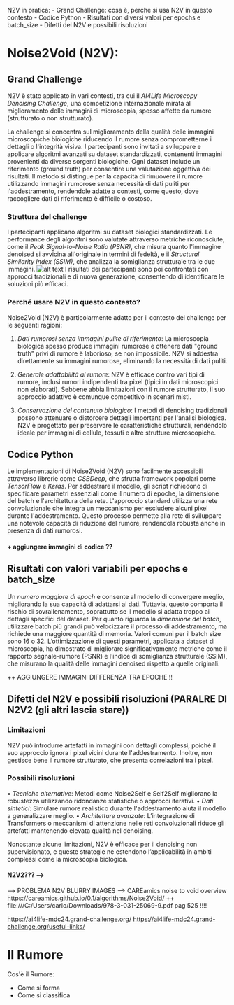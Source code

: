 N2V in pratica:
    - Grand Challenge: cosa è, perche si usa N2V in questo contesto
    - Codice Python
    - Risultati con diversi valori per epochs e batch_size
    - Difetti del N2V e possibili risoluzioni

# Noise2Void (N2V):


## Grand Challenge
N2V è stato applicato in vari contesti, tra cui il *AI4Life Microscopy Denoising Challenge*, una competizione internazionale mirata al miglioramento delle immagini di microscopia, spesso affette da rumore (strutturato o non strutturato). 

La challenge si concentra sul miglioramento della qualità delle immagini microscopiche biologiche riducendo il rumore senza comprometterne i dettagli o l'integrità visiva. I partecipanti sono invitati a sviluppare e applicare algoritmi avanzati su dataset standardizzati, contenenti immagini provenienti da diverse sorgenti biologiche. 
Ogni dataset include un riferimento (ground truth) per consentire una valutazione oggettiva dei risultati.
Il metodo si distingue per la capacità di rimuovere il rumore utilizzando immagini rumorose senza necessità di dati puliti per l'addestramento, rendendole adatte a contesti, come questo, dove raccogliere dati di riferimento è difficile o costoso.

### Struttura del challenge
I partecipanti applicano algoritmi su dataset biologici standardizzati.
Le performance degli algoritmi sono valutate attraverso metriche riconosciute, come il *Peak Signal-to-Noise Ratio (PSNR)*, che misura quanto l'immagine denoised si avvicina all'originale in termini di fedeltà, e il *Structural Similarity Index (SSIM)*, che analizza la somiglianza strutturale tra le due immagini.
![alt text](image.png)
I risultati dei partecipanti sono poi confrontati con approcci tradizionali e di nuova generazione, consentendo di identificare le soluzioni più efficaci. 

### Perché usare N2V in questo contesto?
Noise2Void (N2V) è particolarmente adatto per il contesto del challenge per le seguenti ragioni:
1. *Dati rumorosi senza immagini pulite di riferimento*:
    La microscopia biologica spesso produce immagini rumorose e ottenere dati "ground truth" privi di rumore è laborioso, se non impossibile. N2V si addestra direttamente su immagini rumorose, eliminando la necessità di dati puliti.

2.	*Generale adattabilità al rumore*:
    N2V è efficace contro vari tipi di rumore, inclusi rumori indipendenti tra pixel (tipici in dati microscopici non elaborati). Sebbene abbia limitazioni con il rumore strutturato, il suo approccio adattivo è comunque competitivo in scenari misti.

3.	*Conservazione del contenuto biologico*:
    I metodi di denoising tradizionali possono attenuare o distorcere dettagli importanti per l'analisi biologica. N2V è progettato per preservare le caratteristiche strutturali, rendendolo ideale per immagini di cellule, tessuti e altre strutture microscopiche.

## Codice Python
Le implementazioni di Noise2Void (N2V) sono facilmente accessibili attraverso librerie come *CSBDeep*, che sfrutta framework popolari come *TensorFlow* e *Keras*. Per addestrare il modello, gli script richiedono di specificare parametri essenziali come il numero di epoche, la dimensione del batch e l'architettura della rete. L'approccio standard utilizza una rete convoluzionale che integra un meccanismo per escludere alcuni pixel durante l'addestramento. Questo processo permette alla rete di sviluppare una notevole capacità di riduzione del rumore, rendendola robusta anche in presenza di dati rumorosi.

#### + aggiungere immagini di codice ??

## Risultati con valori variabili per epochs e batch_size
Un *numero maggiore di epoch* e consente al modello di convergere meglio, migliorando la sua capacità di adattarsi ai dati. Tuttavia, questo comporta il rischio di sovrallenamento, soprattutto se il modello si adatta troppo ai dettagli specifici del dataset. 
Per quanto riguarda la *dimensione del batch*, utilizzare batch più grandi può velocizzare il processo di addestramento, ma richiede una maggiore quantità di memoria. Valori comuni per il batch size sono 16 o 32. 
L’ottimizzazione di questi parametri, applicata a dataset di microscopia, ha dimostrato di migliorare significativamente metriche come il rapporto segnale-rumore (PSNR) e l’indice di somiglianza strutturale (SSIM), che misurano la qualità delle immagini denoised rispetto a quelle originali.

++ AGGIUNGERE IMMAGINI DIFFERENZA TRA EPOCHE !!


## Difetti del N2V e possibili risoluzioni (PARALRE DI N2V2 (gli altri lascia stare))
### Limitazioni
N2V può introdurre artefatti in immagini con dettagli complessi, poiché il suo approccio ignora i pixel vicini durante l'addestramento. Inoltre, non gestisce bene il rumore strutturato, che presenta correlazioni tra i pixel.

### Possibili risoluzioni
•	*Tecniche alternative*: Metodi come Noise2Self e Self2Self migliorano la robustezza utilizzando ridondanze statistiche o approcci iterativi.
•	*Dati sintetici*: Simulare rumore realistico durante l'addestramento aiuta il modello a generalizzare meglio.
•	*Architetture avanzate*: L’integrazione di Transformers o meccanismi di attenzione nelle reti convoluzionali riduce gli artefatti mantenendo elevata qualità nel denoising.

Nonostante alcune limitazioni, N2V è efficace per il denoising non supervisionato, e queste strategie ne estendono l’applicabilità in ambiti complessi come la microscopia biologica.

#### N2V2??? --> 
--> PROBLEMA N2V BLURRY IMAGES 
--> CAREamics noise to void overview https://careamics.github.io/0.1/algorithms/Noise2Void/
++ file:///C:/Users/carlo/Downloads/978-3-031-25069-9.pdf pag 525 !!!!

https://ai4life-mdc24.grand-challenge.org/
https://ai4life-mdc24.grand-challenge.org/useful-links/


# Il Rumore
Cos'è il Rumore:  
* Come si forma
* Come si classifica

